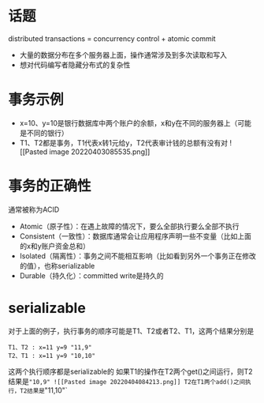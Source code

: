 # 话题
 distributed transactions = concurrency control + atomic commit
  - 大量的数据分布在多个服务器上面，操作通常涉及到多次读取和写入
  - 想对代码编写者隐藏分布式的复杂性
# 事务示例
- x=10、y=10是银行数据库中两个账户的余额，x和y在不同的服务器上（可能是不同的银行）
- T1、T2都是事务，T1代表x转1元给y，T2代表审计钱的总额有没有对
![[Pasted image 20220403085535.png]]
# 事务的正确性
通常被称为ACID
- Atomic（原子性）：在遇上故障的情况下，要么全部执行要么全部不执行
- Consistent（一致性）：数据库通常会让应用程序声明一些不变量（比如上面的x和y账户资金总和）
- Isolated（隔离性）：事务之间不能相互影响（比如看到另外一个事务正在修改的值），也称serializable
- Durable（持久化）：committed write是持久的
# serializable
对于上面的例子，执行事务的顺序可能是T1、T2或者T2、T1，这两个结果分别是
```
T1、T2 : x=11 y=9 "11,9" 
T2、T1 : x=11 y=9 "10,10"
```
这两个执行顺序都是serializable的
如果T1的操作在T2两个get()之间运行，则T2结果是`"10,9"
![[Pasted image 20220404084213.png]]
T2在T1两个add()之间执行，T2结果是`"11,10"`
 
